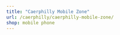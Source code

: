 ```yaml
---
title: "Caerphilly Mobile Zone"
url: /caerphilly/caerphilly-mobile-zone/
shop: mobile phone
---
```

